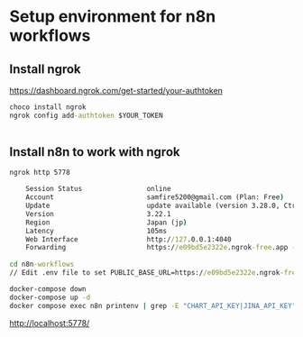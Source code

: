 # Setup environment for n8n workflows

## Install ngrok

<https://dashboard.ngrok.com/get-started/your-authtoken>

```cmd
choco install ngrok
ngrok config add-authtoken $YOUR_TOKEN
                      
```

## Install n8n to work with ngrok

```cmd
ngrok http 5778

    Session Status                online
    Account                       samfire5200@gmail.com (Plan: Free)
    Update                        update available (version 3.28.0, Ctrl-U to update)
    Version                       3.22.1
    Region                        Japan (jp)
    Latency                       105ms
    Web Interface                 http://127.0.0.1:4040
    Forwarding                    https://e09bd5e2322e.ngrok-free.app -> http://localhost:5778
               
cd n8n-workflows
// Edit .env file to set PUBLIC_BASE_URL=https://e09bd5e2322e.ngrok-free.app

docker-compose down
docker-compose up -d
docker compose exec n8n printenv | grep -E "CHART_API_KEY|JINA_API_KEY"
```

<http://localhost:5778/>

